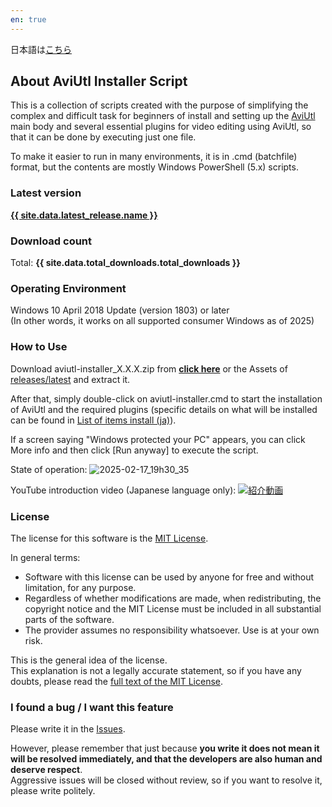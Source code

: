 ```yaml
---
en: true
---
```


日本語は[こちら](../)

## About AviUtl Installer Script
This is a collection of scripts created with the purpose of simplifying the complex and difficult task for beginners of install and setting up the [AviUtl](./What-is-AviUtl/) main body and several essential plugins for video editing using AviUtl, so that it can be done by executing just one file.

To make it easier to run in many environments, it is in .cmd (batchfile) format, but the contents are mostly Windows PowerShell (5.x) scripts.

### Latest version
<a href="{{ site.data.latest_release.html_url }}">**{{ site.data.latest_release.name }}**</a>

### Download count  
Total: **{{ site.data.total_downloads.total_downloads }}**

### Operating Environment
Windows 10 April 2018 Update (version 1803) or later\
<span class="size_small">(In other words, it works on all supported consumer Windows as of 2025)</span>

### How to Use
Download aviutl-installer_​X.X.X​.zip from <a href="{{ site.data.latest_release.assets[0].browser_download_url }}">**click here**</a> or the Assets of [releases/latest](https://github.com/menndouyukkuri/aviutl-installer-script/releases/latest) and extract it.

After that, simply double-click on aviutl-installer.cmd to start the installation of AviUtl and the required plugins (specific details on what will be installed can be found in [List of items install (ja)](../AviUtl-Installer-Scriptによってインストールされるもの/)).

If a screen saying "Windows protected your PC" appears, you can click More info and then click [Run anyway] to execute the script.

State of operation:
![2025-02-17_19h30_35](https://github.com/user-attachments/assets/dc70d846-234e-40d1-b28c-d15f59c4ac9b)

YouTube introduction video (Japanese language only):
[![紹介動画](https://github.com/user-attachments/assets/c0dbb594-0c99-4ac0-96e1-fc51f924ba78)](https://youtu.be/fJYp_nV-yrg)

### License
The license for this software is the [MIT License](https://github.com/menndouyukkuri/aviutl-installer-script/blob/main/LICENSE).

In general terms:
* Software with this license can be used by anyone for free and without limitation, for any purpose.
* Regardless of whether modifications are made, when redistributing, the copyright notice and the MIT License must be included in all substantial parts of the software.
* The provider assumes no responsibility whatsoever. Use is at your own risk.

This is the general idea of the license.\
This explanation is not a legally accurate statement, so if you have any doubts, please read the [full text of the MIT License](https://github.com/menndouyukkuri/aviutl-installer-script/blob/main/LICENSE).

### I found a bug / I want this feature
Please write it in the [Issues](https://github.com/menndouyukkuri/aviutl-installer-script/issues).

However, please remember that just because **you write it does not mean it will be resolved immediately, and that the developers are also human and deserve respect**.\
Aggressive issues will be closed without review, so if you want to resolve it, please write politely.
